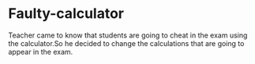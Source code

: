 # Faulty-calculator
Teacher came to know that students are going to cheat in the exam using the calculator.So he decided to change the calculations that are going to appear in the exam.
